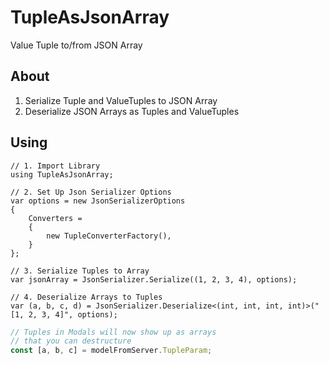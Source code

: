 # TupleAsJsonArray
Value Tuple to/from JSON Array

## About

1. Serialize Tuple and ValueTuples to JSON Array
2. Deserialize JSON Arrays as Tuples and ValueTuples

## Using

```CSharp
// 1. Import Library
using TupleAsJsonArray;

// 2. Set Up Json Serializer Options
var options = new JsonSerializerOptions
{
    Converters =
    {
        new TupleConverterFactory(),
    }
};

// 3. Serialize Tuples to Array
var jsonArray = JsonSerializer.Serialize((1, 2, 3, 4), options);

// 4. Deserialize Arrays to Tuples
var (a, b, c, d) = JsonSerializer.Deserialize<(int, int, int, int)>("[1, 2, 3, 4]", options);
```

```JavaScript
// Tuples in Modals will now show up as arrays
// that you can destructure
const [a, b, c] = modelFromServer.TupleParam;
```